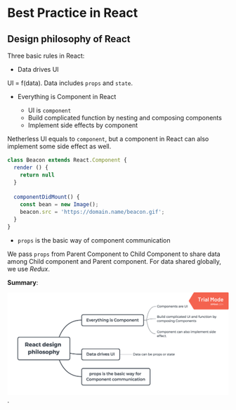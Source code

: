 # Best Practice in React

## Design philosophy of React

Three basic rules in React:

- Data drives UI

UI = f(data). Data includes `props` and `state`.

- Everything is Component in React

  - UI is `component`
  - Build complicated function by nesting and composing components
  - Implement side effects by component

Netherless UI equals to `component`, but a component in React can also implement some side effect as well.

```javascript
class Beacon extends React.Component {
  render () {
    return null
  }

  componentDidMount() {
    const bean = new Image();
    beacon.src = 'https://domain.name/beacon.gif';
  }
}
```

- `props` is the basic way of component communication

We pass `props` from Parent Component to Child Component to share data among Child component and Parent component. For data shared globally, we use *Redux*.

**Summary**:

![React Design philosophy](./imgs/01.React-Design-Philosophy.png).
